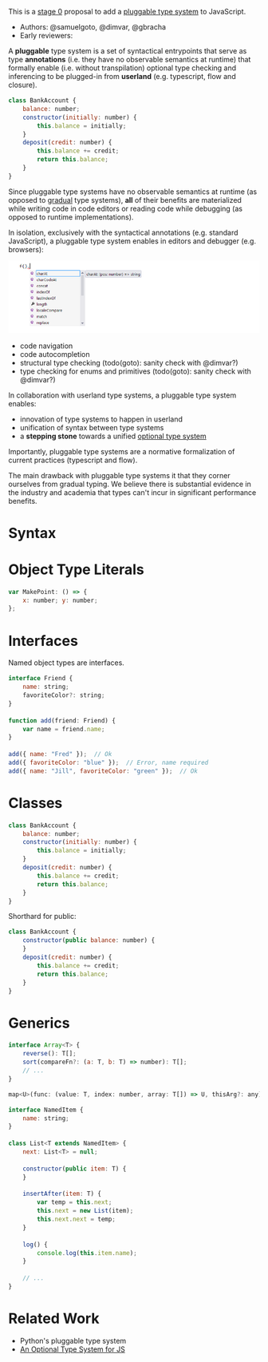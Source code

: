 This is a [stage 0](https://tc39.github.io/process-document/) proposal to add a [pluggable type system](http://bracha.org/pluggableTypesPosition.pdf) to JavaScript.

* Authors: @samuelgoto, @dimvar, @gbracha
* Early reviewers: 

A **pluggable** type system is a set of syntactical entrypoints that serve as type **annotations** (i.e. they have no observable semantics at runtime) that formally enable (i.e. without transpilation) optional type checking and inferencing to be plugged-in from **userland** (e.g. typescript, flow and closure).

```javascript
class BankAccount {  
    balance: number;  
    constructor(initially: number) {  
        this.balance = initially;  
    }  
    deposit(credit: number) {  
        this.balance += credit;  
        return this.balance;  
    }  
}
```

Since pluggable type systems have no observable semantics at runtime (as opposed to [gradual](http://code.sgo.to/proposal-optional-types/FAQ.html#sound-gradual-typing) type systems), **all** of their benefits are materialized while writing code in code editors or reading code while debugging (as opposed to runtime implementations).

In isolation, exclusively with the syntactical annotations (e.g. standard JavaScript), a pluggable type system enables in editors and debugger (e.g. browsers):

![autocompletion](autocomplete.png)

- code navigation
- code autocompletion
- structural type checking (todo(goto): sanity check with @dimvar?)
- type checking for enums and primitives (todo(goto): sanity check with @dimvar?)

In collaboration with userland type systems, a pluggable type system enables:

- innovation of type systems to happen in userland
- unification of syntax between type systems
- a **stepping stone** towards a unified [optional type system](http://code.sgo.to/proposal-optional-types/)

Importantly, pluggable type systems are a normative formalization of current practices (typescript and flow).

The main drawback with pluggable type systems it that they corner ourselves from gradual typing. We believe there is substantial evidence in the industry and academia that types can't incur in significant performance benefits.

# Syntax

# Object Type Literals

```javascript
var MakePoint: () => {  
    x: number; y: number;  
};
```

# Interfaces

Named object types are interfaces.

```javascript
interface Friend {  
    name: string;  
    favoriteColor?: string;  
}

function add(friend: Friend) {  
    var name = friend.name;  
}

add({ name: "Fred" });  // Ok  
add({ favoriteColor: "blue" });  // Error, name required  
add({ name: "Jill", favoriteColor: "green" });  // Ok
```

# Classes

```javascript
class BankAccount {  
    balance: number;  
    constructor(initially: number) {  
        this.balance = initially;  
    }  
    deposit(credit: number) {  
        this.balance += credit;  
        return this.balance;  
    }  
}
```

Shorthard for public:

```javascript
class BankAccount {  
    constructor(public balance: number) {  
    }  
    deposit(credit: number) {  
        this.balance += credit;  
        return this.balance;  
    }  
}
```

# Generics

```javascript
interface Array<T> {  
    reverse(): T[];  
    sort(compareFn?: (a: T, b: T) => number): T[];  
    // ...   
}
```


```javascript
map<U>(func: (value: T, index: number, array: T[]) => U, thisArg?: any): U[];
```

```javascript
interface NamedItem {  
    name: string;  
}

class List<T extends NamedItem> {  
    next: List<T> = null;

    constructor(public item: T) {  
    }

    insertAfter(item: T) {  
        var temp = this.next;  
        this.next = new List(item);  
        this.next.next = temp;  
    }

    log() {  
        console.log(this.item.name);  
    }

    // ...  
}
```


# Related Work

* Python's pluggable type system
* [An Optional Type System for JS](http://code.sgo.to/proposal-optional-types/)
